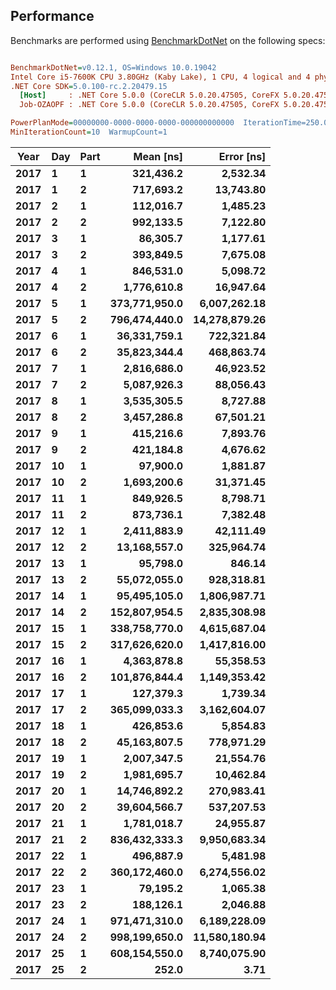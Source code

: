 ## Performance

Benchmarks are performed using [BenchmarkDotNet](https://benchmarkdotnet.org/) on the following specs:

``` ini

BenchmarkDotNet=v0.12.1, OS=Windows 10.0.19042
Intel Core i5-7600K CPU 3.80GHz (Kaby Lake), 1 CPU, 4 logical and 4 physical cores
.NET Core SDK=5.0.100-rc.2.20479.15
  [Host]     : .NET Core 5.0.0 (CoreCLR 5.0.20.47505, CoreFX 5.0.20.47505), X64 RyuJIT DEBUG
  Job-OZAOPF : .NET Core 5.0.0 (CoreCLR 5.0.20.47505, CoreFX 5.0.20.47505), X64 RyuJIT

PowerPlanMode=00000000-0000-0000-0000-000000000000  IterationTime=250.0000 ms  MaxIterationCount=15  
MinIterationCount=10  WarmupCount=1  

```
|  Year | Day | Part |     Mean [ns] |    Error [ns] |
|-------- |---- |----- |--------------:|--------------:|
| **2017** |   **1** |    **1** |     **321,436.2** |      **2,532.34** |
| **2017** |   **1** |    **2** |     **717,693.2** |     **13,743.80** |
| **2017** |   **2** |    **1** |     **112,016.7** |      **1,485.23** |
| **2017** |   **2** |    **2** |     **992,133.5** |      **7,122.80** |
| **2017** |   **3** |    **1** |      **86,305.7** |      **1,177.61** |
| **2017** |   **3** |    **2** |     **393,849.5** |      **7,675.08** |
| **2017** |   **4** |    **1** |     **846,531.0** |      **5,098.72** |
| **2017** |   **4** |    **2** |   **1,776,610.8** |     **16,947.64** |
| **2017** |   **5** |    **1** | **373,771,950.0** |  **6,007,262.18** |
| **2017** |   **5** |    **2** | **796,474,440.0** | **14,278,879.26** |
| **2017** |   **6** |    **1** |  **36,331,759.1** |    **722,321.84** |
| **2017** |   **6** |    **2** |  **35,823,344.4** |    **468,863.74** |
| **2017** |   **7** |    **1** |   **2,816,686.0** |     **46,923.52** |
| **2017** |   **7** |    **2** |   **5,087,926.3** |     **88,056.43** |
| **2017** |   **8** |    **1** |   **3,535,305.5** |      **8,727.88** |
| **2017** |   **8** |    **2** |   **3,457,286.8** |     **67,501.21** |
| **2017** |   **9** |    **1** |     **415,216.6** |      **7,893.76** |
| **2017** |   **9** |    **2** |     **421,184.8** |      **4,676.62** |
| **2017** |  **10** |    **1** |      **97,900.0** |      **1,881.87** |
| **2017** |  **10** |    **2** |   **1,693,200.6** |     **31,371.45** |
| **2017** |  **11** |    **1** |     **849,926.5** |      **8,798.71** |
| **2017** |  **11** |    **2** |     **873,736.1** |      **7,382.48** |
| **2017** |  **12** |    **1** |   **2,411,883.9** |     **42,111.49** |
| **2017** |  **12** |    **2** |  **13,168,557.0** |    **325,964.74** |
| **2017** |  **13** |    **1** |      **95,798.0** |        **846.14** |
| **2017** |  **13** |    **2** |  **55,072,055.0** |    **928,318.81** |
| **2017** |  **14** |    **1** |  **95,495,105.0** |  **1,806,987.71** |
| **2017** |  **14** |    **2** | **152,807,954.5** |  **2,835,308.98** |
| **2017** |  **15** |    **1** | **338,758,770.0** |  **4,615,687.04** |
| **2017** |  **15** |    **2** | **317,626,620.0** |  **1,417,816.00** |
| **2017** |  **16** |    **1** |   **4,363,878.8** |     **55,358.53** |
| **2017** |  **16** |    **2** | **101,876,844.4** |  **1,149,353.42** |
| **2017** |  **17** |    **1** |     **127,379.3** |      **1,739.34** |
| **2017** |  **17** |    **2** | **365,099,033.3** |  **3,162,604.07** |
| **2017** |  **18** |    **1** |     **426,853.6** |      **5,854.83** |
| **2017** |  **18** |    **2** |  **45,163,807.5** |    **778,971.29** |
| **2017** |  **19** |    **1** |   **2,007,347.5** |     **21,554.76** |
| **2017** |  **19** |    **2** |   **1,981,695.7** |     **10,462.84** |
| **2017** |  **20** |    **1** |  **14,746,892.2** |    **270,983.41** |
| **2017** |  **20** |    **2** |  **39,604,566.7** |    **537,207.53** |
| **2017** |  **21** |    **1** |   **1,781,018.7** |     **24,955.87** |
| **2017** |  **21** |    **2** | **836,432,333.3** |  **9,950,683.34** |
| **2017** |  **22** |    **1** |     **496,887.9** |      **5,481.98** |
| **2017** |  **22** |    **2** | **360,172,460.0** |  **6,274,556.02** |
| **2017** |  **23** |    **1** |      **79,195.2** |      **1,065.38** |
| **2017** |  **23** |    **2** |     **188,126.1** |      **2,046.88** |
| **2017** |  **24** |    **1** | **971,471,310.0** |  **6,189,228.09** |
| **2017** |  **24** |    **2** | **998,199,650.0** | **11,580,180.94** |
| **2017** |  **25** |    **1** | **608,154,550.0** |  **8,740,075.90** |
| **2017** |  **25** |    **2** |         **252.0** |          **3.71** |